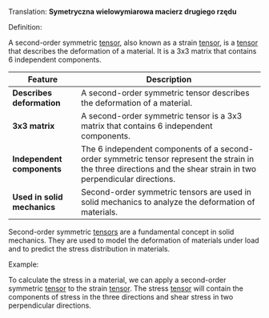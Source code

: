Translation: **Symetryczna wielowymiarowa macierz drugiego rzędu**

Definition: 

A second-order symmetric [tensor](/Notatki/Semestr%203/Język%20angielski%20-%20C1.1/Ćwiczenia/Portfolio/The%20Elder%20Scrolls/Words/Math/Objects/tensor.md), also known as a strain [tensor](/Notatki/Semestr%203/Język%20angielski%20-%20C1.1/Ćwiczenia/Portfolio/The%20Elder%20Scrolls/Words/Math/Objects/tensor.md), is a [tensor](/Notatki/Semestr%203/Język%20angielski%20-%20C1.1/Ćwiczenia/Portfolio/The%20Elder%20Scrolls/Words/Math/Objects/tensor.md) that describes the deformation of a material. It is a 3x3 matrix that contains 6 independent components.

|Feature|Description|
|---|---|
|**Describes deformation** |A second-order symmetric tensor describes the deformation of a material.|
|**3x3 matrix** |A second-order symmetric tensor is a 3x3 matrix that contains 6 independent components.|
|**Independent components** |The 6 independent components of a second-order symmetric tensor represent the strain in the three directions and the shear strain in two perpendicular directions.|
|**Used in solid mechanics** |Second-order symmetric tensors are used in solid mechanics to analyze the deformation of materials.|

Second-order symmetric [tensors](/Notatki/Semestr%203/Język%20angielski%20-%20C1.1/Ćwiczenia/Portfolio/The%20Elder%20Scrolls/Words/Math/Objects/tensor.md) are a fundamental concept in solid mechanics. They are used to model the deformation of materials under load and to predict the stress distribution in materials.

Example:

To calculate the stress in a material, we can apply a second-order symmetric [tensor](/Notatki/Semestr%203/Język%20angielski%20-%20C1.1/Ćwiczenia/Portfolio/The%20Elder%20Scrolls/Words/Math/Objects/tensor.md) to the strain [tensor](/Notatki/Semestr%203/Język%20angielski%20-%20C1.1/Ćwiczenia/Portfolio/The%20Elder%20Scrolls/Words/Math/Objects/tensor.md). The stress [tensor](/Notatki/Semestr%203/Język%20angielski%20-%20C1.1/Ćwiczenia/Portfolio/The%20Elder%20Scrolls/Words/Math/Objects/tensor.md) will contain the components of stress in the three directions and shear stress in two perpendicular directions.